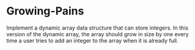 # Growing-Pains
Implement a dynamic array data structure that can store integers. In this version of the dynamic array, the array should grow in size by one every time a user tries to add an integer to the array when it is already full.
